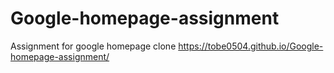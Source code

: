 # Google-homepage-assignment
Assignment for google homepage clone
https://tobe0504.github.io/Google-homepage-assignment/
